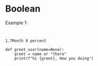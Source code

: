 
# Boolean

Example 1:
```pyt


1.7Month 8 percent

def greet_user(name=None):
    greet = name or "there"
    print(f"hi {greet}, How you doing")

